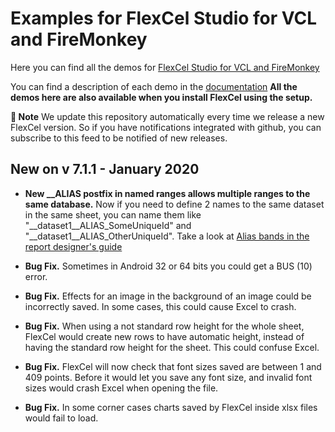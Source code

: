 ﻿# Examples for FlexCel Studio for VCL and FireMonkey

Here you can find all the demos for [FlexCel Studio for VCL and FireMonkey](http://www.tmssoftware.com/site/flexcel.asp)

You can find a description of each demo in the [documentation](http://www.tmssoftware.biz/flexcel/doc/vcl/index.html)
**All the demos here are also available when you install FlexCel using the setup.**

**:book: Note** We update this repository automatically every time we release a new FlexCel version. So if you have notifications integrated with github, you can subscribe to this feed to be notified of new releases.


## New on v 7.1.1 - January 2020


- **New __ALIAS postfix in named ranges allows multiple ranges to the same database.** Now if you need to define 2 names to the same dataset in the same sheet, you can name them like "__dataset1__ALIAS_SomeUniqueId" and "__dataset1__ALIAS_OtherUniqueId". Take a look at [Alias bands in the report designer's guide](http://www.tmssoftware.biz/flexcel/doc/vcl/guides/reports-designer-guide.html#alias-bands)

- **Bug Fix.** Sometimes in Android 32 or 64 bits you could get a BUS (10) error.

- **Bug Fix.** Effects for an image in the background of an image could be incorrectly saved. In some cases, this could cause Excel to crash.

- **Bug Fix.** When using a not standard row height for the whole sheet, FlexCel would create new rows to have automatic height, instead of having the standard row height for the sheet. This could confuse Excel.

- **Bug Fix.** FlexCel will now check that font sizes saved are between 1 and 409 points. Before it would let you save any font size, and invalid font sizes would crash Excel when opening the file.

- **Bug Fix.** In some corner cases charts saved by FlexCel inside xlsx files would fail to load.

